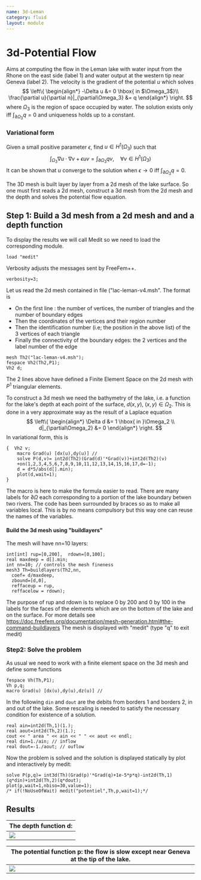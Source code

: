```yaml
---
name: 3d-Leman
category: fluid
layout: module
---
```


# 3d-Potential Flow
Aims at computing the flow in the Leman lake with water input from the Rhone on the east side (label 1) and water output at the western tip near Geneva (label 2). The velocity is the gradient of the potential $u$ which solves
$$
\left\{
\begin{align*}
	-\Delta u  &= 0 \hbox{ in $\Omega_3$}\\
	\frac{\partial u}{\partial n}|_{\partial\Omega_3} &= q
\end{align*}
\right.
$$
where $\Omega_3$ is the region of space occupied by water.
The solution exists only iff $\int_{\partial\Omega_3}q=0$ and uniqueness holds up to a constant.
### Variational form
Given a small positive parameter $\epsilon$, find $u\in H^1(\Omega_3)$ such that
$$
\displaystyle{
	\int_{\Omega_3}{\nabla u\cdot\nabla v +\epsilon u v}  = \int_{\partial\Omega_3}{q v},
  \quad \forall v\in H^1(\Omega_3)
}
$$
It can be shown that $u$ converge to the solution when $\epsilon\to0$ iff $\int_{\partial\Omega_3}{q}=0$.

The 3D mesh is built layer by layer from a 2d mesh of the lake surface.  So one must first reads a 2d mesh, construct a 3d mesh from the 2d mesh and the depth and solves the potential flow equation.


## Step 1: Build a 3d mesh from a 2d mesh and and a depth function

To display the results we will call Medit so we need to load the corresponding module.
~~~freefem
load "medit"
~~~
Verbosity adjusts the messages sent by FreeFem++.
~~~freefem
verbosity=3;
~~~
Let us read the 2d mesh contained in file ("lac-leman-v4.msh". The format is
- On the first line : the number of vertices, the number of triangles and the number of boundary edges
- Then the coordinates of the vertices and their region number
- Then the identification number (i.e; the position in the above list) of the 3 vertices of each triangle
- Finally the connectivity of the boundary edges: the 2 vertices and the label number of the edge
~~~freefem
mesh Th2("lac-leman-v4.msh");
fespace Vh2(Th2,P1);
Vh2 d;
~~~
The 2 lines above have defined a Finite Element Space on the 2d mesh with $P^1$ triangular elements.

To construct a 3d mesh we need the bathymetry of the lake, i.e. a function for the lake's depth at each point of the surface, $d(x,y),~(x,y)\in \Omega_2$.
This is done in a very approximate way as the result of a Laplace equation
$$
\left\{
\begin{align*}
	\Delta d  &= 1 \hbox{ in }\Omega_2
  \\
	d|_{\partial\Omega_2} &= 0
\end{align*}
\right.
$$
In variational form, this is
~~~freefem
{  Vh2 v; 
	macro Grad(u) [dx(u),dy(u)] //
	solve P(d,v)= int2d(Th2)(Grad(d)'*Grad(v))+int2d(Th2)(v)
	+on(1,2,3,4,5,6,7,8,9,10,11,12,13,14,15,16,17,d=-1);
	d = d*5/abs(d[].min);
	plot(d,wait=1);
}
~~~
The macro is here to make the formula easier to read.
There are many labels for $\partial\Omega$ each corresponding to a portion of the lake boundary betwen two rivers.
The code has been surrounded by braces so as to make all variables local. This is by no means compulsory but this way one can reuse the names of the variables.

#### Build the 3d mesh using "buildlayers"
The mesh will have nn=10 layers:
~~~freefem
int[int] rup=[0,200],  rdown=[0,100];
real maxdeep = d[].min;
int nn=10; // controls the mesh fineness
mesh3 Th=buildlayers(Th2,nn,
  coef= d/maxdeep,
  zbound=[d,0],
  reffaceup = rup,
  reffacelow = rdown);
~~~
The purpose of rup and rdown is to replace 0 by 200 and 0 by 100 in the labels for the faces of the elements which are on the bottom of the lake and on the surface. For more details see
https://doc.freefem.org/documentation/mesh-generation.html#the-command-buildlayers
The mesh is displayed with "medit" (type "q" to exit medit)
### Step2: Solve the problem
As usual we need to work with a finite element space on the 3d mesh and define some functions
~~~freefem
fespace Vh(Th,P1);
Vh p,q;
macro Grad(u) [dx(u),dy(u),dz(u)] //

~~~
In the following $\texttt{din}$ and $\texttt{dout}$ are the debits from borders 1 and borders 2, in and out of the lake.  Some rescaling is needed to satisfy the necessary condition for existence of a solution.
~~~freefem
real ain=int2d(Th,1)(1.);
real aout=int2d(Th,2)(1.);
cout << " area " << ain << " " << aout << endl;
real din=1./ain; // inflow
real dout=-1./aout; // ouflow

~~~
Now the problem is solved and the solution is displayed statically by plot and interactively by medit:
~~~freefem
solve P(p,q)= int3d(Th)(Grad(p)'*Grad(q)+1e-5*p*q)-int2d(Th,1)(q*din)+int2d(Th,2)(q*dout);
plot(p,wait=1,nbiso=30,value=1);
/* if(!NoUseOfWait) medit("potentiel",Th,p,wait=1);*/
~~~
## Results

| The depth function d:|
|----------------------|
|![][_depth]           |

| The potential function p: the flow is slow except near Geneva at the tip of the lake.|
|--------------------|
|![][_flow]          |


[_depth]: https://raw.githubusercontent.com/phtournier/ffmdtest/refs/heads/main/figures/3d/3d-leman/bathymetry.png

[_flow]: https://raw.githubusercontent.com/phtournier/ffmdtest/refs/heads/main/figures/3d/3d-leman/flow.png
